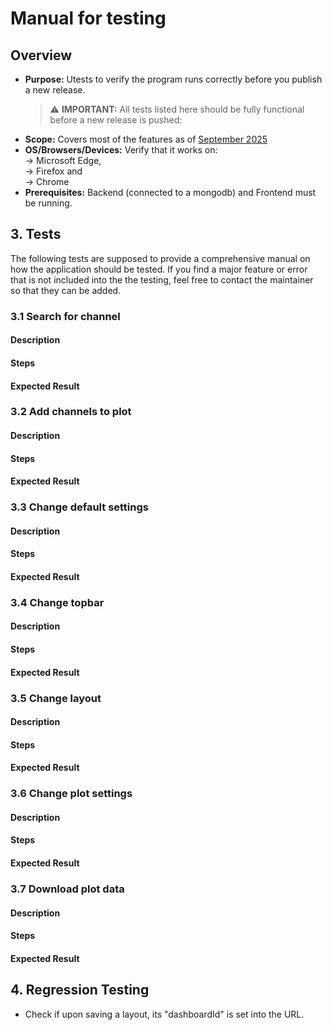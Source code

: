 # Manual for testing

## Overview

- **Purpose:** Utests to verify the program runs correctly before you publish a new release.
    > ⚠️ **IMPORTANT:** All tests listed here should be fully functional before a new release is pushed:
- **Scope:** Covers most of the features as of [September 2025](https://github.com/paulscherrerinstitute/data_board_frontend/commit/5e49568571d8f703da3956b560b1929abfc3cc7c)
- **OS/Browsers/Devices:**
  Verify that it works on:  
  -> Microsoft Edge,  
  -> Firefox and  
  -> Chrome
- **Prerequisites:** Backend (connected to a mongodb) and Frontend must be running.

## 3. Tests

The following tests are supposed to provide a comprehensive manual on how the application should be tested.
If you find a major feature or error that is not included into the the testing, feel free to contact the maintainer so that they can be added.

### 3.1 Search for channel

#### Description

#### Steps

#### Expected Result

### 3.2 Add channels to plot

#### Description

#### Steps

#### Expected Result

### 3.3 Change default settings

#### Description

#### Steps

#### Expected Result

### 3.4 Change topbar

#### Description

#### Steps

#### Expected Result

### 3.5 Change layout

#### Description

#### Steps

#### Expected Result

### 3.6 Change plot settings

#### Description

#### Steps

#### Expected Result

### 3.7 Download plot data

#### Description

#### Steps

#### Expected Result

## 4. Regression Testing

- Check if upon saving a layout, its "dashboardId" is set into the URL.

